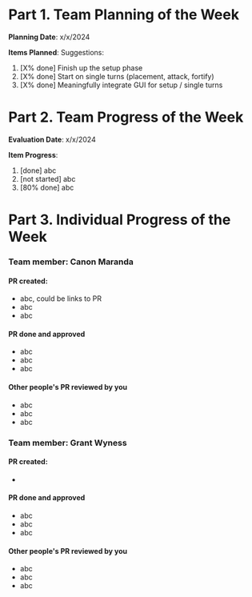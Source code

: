 # Part 1. Team Planning of the Week
**Planning Date**: x/x/2024

**Items Planned**:
Suggestions:
1. [X% done] Finish up the setup phase
2. [X% done] Start on single turns (placement, attack, fortify)
3. [X% done] Meaningfully integrate GUI for setup / single turns

# Part 2. Team Progress of the Week
**Evaluation Date**: x/x/2024

**Item Progress**:
1. [done] abc
2. [not started] abc
3. [80% done] abc

# Part 3. Individual Progress of the Week
### Team member: Canon Maranda
#### PR created:
- abc, could be links to PR
- abc
- abc

#### PR done and approved
- abc
- abc
- abc

#### Other people's PR reviewed by you
- abc
- abc
- abc

### Team member: Grant Wyness
#### PR created:
- 
#### PR done and approved
- abc
- abc
- abc

#### Other people's PR reviewed by you
- abc
- abc
- abc
